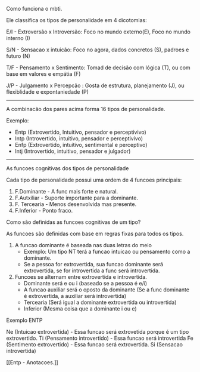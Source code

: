Como funciona o mbti. 

Ele classifica os tipos de personalidade em 4 dicotomias: 

E/I - Extroversão x Introversão: Foco no mundo externo(E), Foco no mundo interno (I)

S/N - Sensacao x intuicão: Foco no agora, dados concretos (S), padroes e futuro (N)

T/F - Pensamento x Sentimento: Tomad de decisão com lógica (T), ou com base em valores e empátia (F)

J/P - Julgamento x Percepcão : Gosta de estrutura, planejamento (J), ou flexiblidade e expontaniedade (P)

--- 

A combinacão dos pares acima forma 16 tipos de personalidade. 

Exemplo: 
- Entp (Extrovertido, Intuitivo, pensador e perceptivivo)
- Intp (Introvertido, intuitivo, pensador e perceptivivo)
- Enfp (Extrovertido, intuitivo, sentimental e perceptivo)
- Intj (Introvertido, intuitivo, pensador e julgador)

----

As funcoes cognitivas dos tipos de personalidade

Cada tipo de personalidade possui uma ordem de 4 funcoes principais:

1. F.Dominante - A func mais forte e natural. 
2. F.Autxiliar - Suporte importante para a dominante.
3. F. Tercearia - Menos desenvolvida mas presente.
4. F.Inferior - Ponto fraco. 

Como são definidas as funcoes cognitivas de um tipo? 

As funcoes são definidas com base em regras fixas para todos os tipos. 

1. A funcao dominante é baseada nas duas letras do meio 
	- Exemplo: Um tipo NT terá a funcao intuicao ou pensamento como a dominante.
	- Se a pessoa for extrovertida, sua funcao dominante será extrovertida, se for introvertida a func será introvertida. 
2. Funcoes se alternam entre extrovertida e introvertida. 
	- Dominante será e ou i (baseado se a pessoa é e/i)
	- A funcao auxiliar será o oposto da dominante (Se a func dominante é extrovertida, a auxiliar será introvertida)
	- Tercearia (Será igual a dominante extrovertida ou introvertida)
	- Inferior (Mesma coisa que a dominante i ou e)

Exemplo ENTP

Ne (Intuicao extrovertida) - Essa funcao será extrovetida porque é um tipo extrovertido.
Ti (Pensamento introvertido) - Essa funcao será introvertida
Fe (Sentimento extrovertido) - Essa funcao será extrovertida. 
Si (Sensacao introvertida)

[[Entp - Anotacoes.]]

